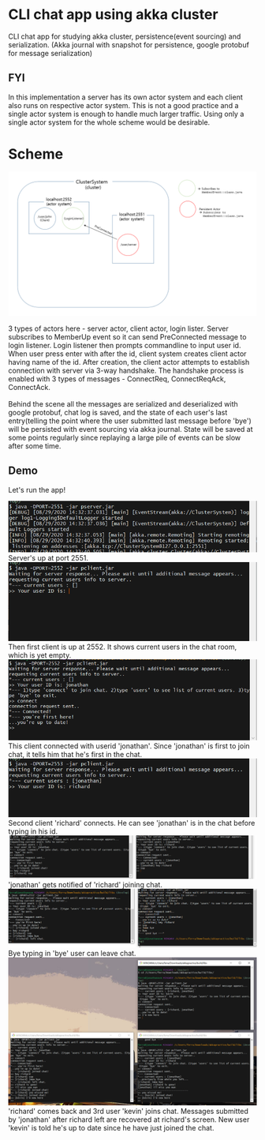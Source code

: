 # CLI chat app using akka cluster

CLI chat app for studying akka cluster, persistence(event sourcing) and serialization.
(Akka journal with snapshot for persistence, google protobuf for message serialization)

## FYI

In this implementation a server has its own actor system and each client also runs on respective actor system. This is not a good practice and a single actor system is enough to handle much larger traffic.
Using only a single actor system for the whole scheme would be desirable.

# Scheme

<div>
    <img src="https://github.com/ferrarijh/akka-persistent-chat/blob/develop/demo/scheme.png">
</div>

 3 types of actors here - server actor, client actor, login lister. Server subscribes to MemberUp event so it can send
PreConnected message to login listener. Login listener then prompts commandline to input user id. When user press enter
with after the id, client system creates client actor having name of the id. After creation, the client actor attempts
to establish connection with server via 3-way handshake. The handshake process is enabled with 3 types of messages - ConnectReq,
ConnectReqAck, ConnectAck.
<br>
<br>
 Behind the scene all the messages are serialized and deserialized with google protobuf, chat log is saved, and the state
of each user's last entry(telling the point where the user submitted last message before 'bye') will be persisted with
event sourcing via akka journal. State will be saved at some points regularly since replaying a large pile of events
can be slow after some time.

## Demo

Let's run the app!

<div>
    <img src="https://github.com/ferrarijh/akka-persistent-chat/blob/develop/demo/1.png">
</div>
Server's up at port 2551.
<br>
<div>
    <img src="https://github.com/ferrarijh/akka-persistent-chat/blob/develop/demo/2.png">
</div>
Then first client is up at 2552. It shows current users in the chat room, which is yet empty.
<br>
<div>
    <img src="https://github.com/ferrarijh/akka-persistent-chat/blob/develop/demo/3 firstcon.png">
</div>
This client connected with userid 'jonathan'. Since 'jonathan' is first to join chat, it tells him that he's first in the chat.
<br>
<div>
    <img src="https://github.com/ferrarijh/akka-persistent-chat/blob/develop/demo/4 richardcon.png">
</div>
Second client 'richard' connects. He can see 'jonathan' is in the chat before typing in his id.
<br>
<div>
    <img src="https://github.com/ferrarijh/akka-persistent-chat/blob/develop/demo/6.png">
</div>
'jonathan' gets notified of 'richard' joining chat.
<br>
<div>
    <img src="https://github.com/ferrarijh/akka-persistent-chat/blob/develop/demo/7 richard bye.png">
</div>
Bye typing in 'bye' user can leave chat.
<br>
<div>
    <img src="https://github.com/ferrarijh/akka-persistent-chat/blob/develop/demo/8 kevin.png">
</div>
'richard' comes back and 3rd user 'kevin' joins chat. Messages submitted by 'jonathan' after richard left are recovered
at richard's screen. New user 'kevin' is told he's up to date since he have just joined the chat.
